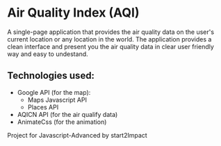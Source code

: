 # Air Quality Index (AQI)
A single-page application that provides the air quality data on the user's current location or any location in the world.
The application provides a clean interface and present you the air quality data in clear user friendly way and easy to undestand.

## Technologies used:

* Google API (for the map):
  * Maps Javascript API
  * Places API 
* AQICN API (for the air qualify data)
* AnimateCss (for the animation)

Project for Javascript-Advanced by start2Impact
